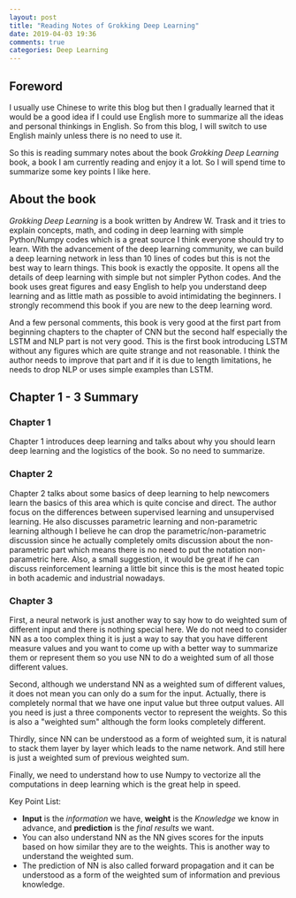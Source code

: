 ```yaml
---
layout: post
title: "Reading Notes of Grokking Deep Learning"
date: 2019-04-03 19:36
comments: true
categories: Deep Learning
---
```


## Foreword

I usually use Chinese to write this blog but then I gradually learned that it would be a good idea if I could use English more to summarize all the ideas and personal thinkings in English. So from this blog, I will switch to use English mainly unless there is no need to use it.

So this is reading summary notes about the book *Grokking Deep Learning* book, a book I am currently reading and enjoy it a lot. So I will spend time to summarize some key points I like here.

<!--more-->

## About the book

*Grokking Deep Learning* is a book written by Andrew W. Trask and it tries to explain concepts, math, and coding in deep learning with simple Python/Numpy codes which is a great source I think everyone should try to learn. With the advancement of the deep learning community, we can build a deep learning network in less than 10 lines of codes but this is not the best way to learn things. This book is exactly the opposite. It opens all the details of deep learning with simple but not simpler Python codes. And the book uses great figures and easy English to help you understand deep learning and as little math as possible to avoid intimidating the beginners. I strongly recommend this book if you are new to the deep learning word.

And a few personal comments, this book is very good at the first part from beginning chapters to the chapter of CNN but the second half especially the LSTM and NLP part is not very good. This is the first book introducing LSTM without any figures which are quite strange and not reasonable. I think the author needs to improve that part and if it is due to length limitations, he needs to drop NLP or uses simple examples than LSTM.  

## Chapter 1 - 3 Summary

### Chapter 1

Chapter 1 introduces deep learning and talks about why you should learn deep learning and the logistics of the book. So no need to summarize.

### Chapter 2

Chapter 2 talks about some basics of deep learning to help newcomers learn the basics of this area which is quite concise and direct. The author focus on the differences between supervised learning and unsupervised learning. He also discusses parametric learning and non-parametric learning although I believe he can drop the parametric/non-parametric discussion since he actually completely omits discussion about the non-parametric part which means there is no need to put the notation non-parametric here. Also, a small suggestion, it would be great if he can discuss reinforcement learning a little bit since this is the most heated topic in both academic and industrial nowadays.

### Chapter 3

First, a neural network is just another way to say how to do weighted sum of different input and there is nothing special here. We do not need to consider NN as a too complex thing it is just a way to say that you have different measure values and you want to come up with a better way to summarize them or represent them so you use NN to do a weighted sum of all those different values.

Second, although we understand NN as a weighted sum of different values, it does not mean you can only do a sum for the input. Actually, there is completely normal that we have one input value but three output values. All you need is just a three components vector to represent the weights. So this is also a "weighted sum" although the form looks completely different.

Thirdly, since NN can be understood as a form of weighted sum, it is natural to stack them layer by layer which leads to the name network. And still here is just a weighted sum of previous weighted sum.

Finally, we need to understand how to use Numpy to vectorize all the computations in deep learning which is the great help in speed. 

Key Point List:

* **Input** is the *information* we have, **weight** is the *Knowledge* we know in advance, and **prediction** is the *final results* we want.
* You can also understand NN as the NN gives scores for the inputs based on how similar they are to the weights. This is another way to understand the weighted sum.
* The prediction of NN is also called forward propagation and it can be understood as a form of the weighted sum of information and previous knowledge.